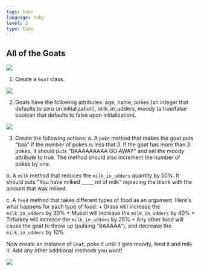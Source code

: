 ```yaml
---
tags: todo
language: ruby
level: 2
type: todo
---
```


## All of the Goats

<img src="https://i.chzbgr.com/maxW500/5467208704/hF5B014C9/">

1. Create a `Goat` class.

<img src="https://i.chzbgr.com/maxW500/7125393920/h307E1165/">

2. Goats have the following attributes: age, name, pokes (an integer that defaults to zero on initialization), milk_in_udders, moody (a true/false boolean that defaults to false upon initialization).

<img src="https://i.chzbgr.com/maxW500/6472264448/h7A02AACD/">

3. Create the following actions:
  a. A `poke` method that makes the goat puts "baa" if the number of pokes is less that 3. If the goat has more than 3 pokes, it should puts "BAAAAAAAAA GO AWAY" and set the moody attribute to true. The method should also increment the number of pokes by one.

  b. A `milk` method that reduces the `milk_in_udders` quantity by 50%. It should puts "You have milked _____ ml of milk" replacing the blank with the amount that was milked.

  c. A `feed` method that takes different types of food as an argument. Here's what happens for each type of food:
    + Grass will increase the `milk_in_udders` by 30%
    + Muesli will increase the `milk_in_udders` by 40%
    + Tofurkey will increase the `milk_in_udders` by 25%
    + Any other food will cause the goat to throw up (putsing "BAAAAA"), and decrease the `milk_in_udders` by 10%

Now create an instance of `Goat`, poke it until it gets moody, feed it and milk it. Add any other additional methods you want!

<img src="http://38.media.tumblr.com/54c093f431e15c5a9053c8efe4c93124/tumblr_n61p6nOUXO1r33ieuo1_250.gif">